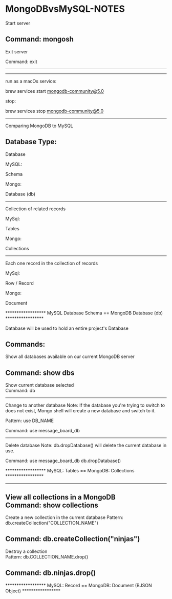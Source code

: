 # MongoDBvsMySQL-NOTES

Start server 

Command: mongosh
---------------------------

Exit server

Command: exit 

---------------------------

-------------------------------------------

run as a macOs service:

brew services start mongodb-community@5.0

stop:

brew services stop mongodb-community@5.0

-------------------------------------------


Comparing MongoDB to MySQL


Database Type:	                          
-------------------------------------------------------------------------------
Database

MySQL:

Schema	 


Mongo:

Database (db)

-------------------------------------------------------------------------------

Collection of related records	 

MySql:

Tables	  

Mongo:

Collections

-------------------------------------------------------------------------------

Each one record in the collection of records	

MySql:

Row / Record	

Mongo:

Document


****************** MySQL Database Schema == MongoDB Database (db) *****************

Database will be used to hold an entire project's Database


Commands: 
-------------------------------------------------


Show all databases available on our current MongoDB server	

Command:
show dbs
-------------------------------------------------

Show current database selected	
Command:
db

-------------------------------------------------

Change to another database
Note: If the database you're trying to switch to does not exist, 
Mongo shell will create a new database and switch to it.	

Pattern:
use DB_NAME

Command:
use message_board_db

-------------------------------------------------

Delete database
Note: db.dropDatabase() will delete the current database in use.

Command:
use message_board_db
db.dropDatabase()



****************** MySQL: Tables == MongoDB: Collections *****************

-------------------------------------------------


View all collections in a MongoDB	
Command:
show collections
-------------------------------------------------


Create a new collection in the current database	
Pattern:
db.createCollection("COLLECTION_NAME")

Command:
db.createCollection("ninjas")
-------------------------------------------------


Destroy a collection 	
Pattern:
db.COLLECTION_NAME.drop()

Command:
db.ninjas.drop()
-------------------------------------------------

****************** MySQL: Record == MongoDB: Document (BJSON Object) *****************


